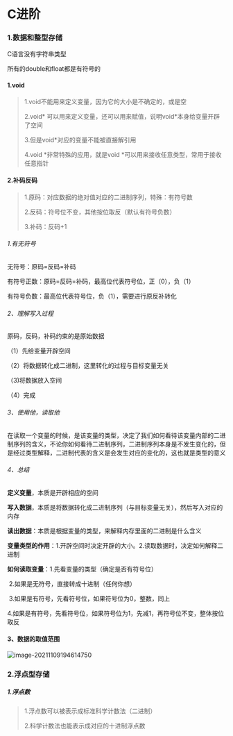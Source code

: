 #  C进阶

###  1.数据和整型存储

C语言没有字符串类型

所有的double和float都是有符号的

####  1.void

> 1.void不能用来定义变量，因为它的大小是不确定的，或是空
>
> 2.void* 可以用来定义变量，还可以用来赋值，说明void*本身给变量开辟了空间
>
> 3.但是void*对应的变量不能被直接解引用
>
> 4.void *非常特殊的应用，就是void *可以用来接收任意类型，常用于接收任意指针

####  2.补码反码

> 1.原码：对应数据的绝对值对应的二进制序列，特殊：有符号数
>
> 2.反码：符号位不变，其他按位取反（默认有符号负数）
>
> 3.补码：反码+1

###### 1.有无符号

无符号：原码=反码=补码

有符号正数：原码=反码=补码，最高位代表符号位，正（0），负（1）

有符号负数：最高位代表符号位，负（1），需要进行原反补转化

######  2、理解写入过程

原码，反码，补码约束的是原始数据

（1）先给变量开辟空间

（2）将数据转化成二进制，这里转化的过程与目标变量无关

（3)将数据放入空间

（4）完成

###### 3、使用他，读取他

在读取一个变量的时候，是该变量的类型，决定了我们如何看待该变量内部的二进制序列的含义，不论你如何看待二进制序列，二进制序列本身是不发生变化的，但是经过类型解释，二进制代表的含义是会发生对应的变化的，这也就是类型的意义

######  4、总结

**定义变量**，本质是开辟相应的空间

**写入数据**，本质是将数据转化成二进制序列（与目标变量无关），然后写入对应的内存

**读出数据**：本质是根据变量的类型，来解释内存里面的二进制是什么含义

**变量类型的作用**：1.开辟空间时决定开辟的大小。2.读取数据时，决定如何解释二进制

**如何读取变量**：1.先看变量的类型（确定是否有符号位）

​                            2.如果是无符号，直接转成十进制（任何你想）

​                            3.如果是有符号，先看符号位，如果符号位为0，整数，同上

​                            4.如果是有符号，先看符号位，如果符号位为1，先减1，再符号位不变，整体按位取反

####  3、数据的取值范围

![image-20211109194614750](C:\Users\86134\AppData\Roaming\Typora\typora-user-images\image-20211109194614750.png)

###  2.浮点型存储

#####  1.浮点数

> 1.浮点数可以被表示成标准科学计数法（二进制）
>
> 2.科学计数法也能表示成对应的十进制浮点数



